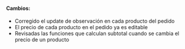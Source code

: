 <h4>Cambios:</h4>  
<ul>   
    <li>Corregido el update de observación en cada producto del pedido</li>
    <li>El precio de cada producto en el pedido ya es editable</li>
    <li>Revisadas las funciones que calculan subtotal cuando se cambia el precio de un producto</li>
</ul>